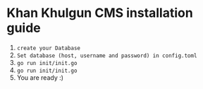 # Khan Khulgun CMS installation guide
1. `create your Database`
2. `Set database (host, username and password) in config.toml`
3. `go run init/init.go`
4. `go run init/init.go`
5. You are ready :)
